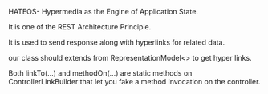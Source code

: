 HATEOS- Hypermedia as the Engine of Application State.

It is one of the REST Architecture Principle.

It is used to send response along with hyperlinks for related data.

our class should extends from RepresentationModel<> to get hyper links. 

Both linkTo(…) and methodOn(…) are static methods on ControllerLinkBuilder that let you fake a method invocation on the controller.
